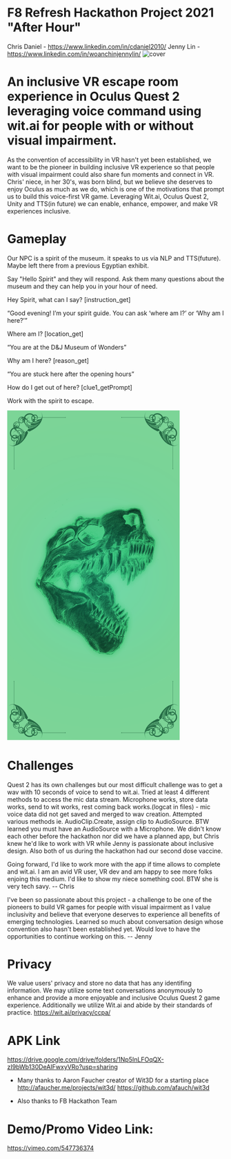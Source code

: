 # F8 Refresh Hackathon Project 2021  "After Hour"
Chris Daniel - https://www.linkedin.com/in/cdaniel2010/
Jenny Lin - https://www.linkedin.com/in/woanchinjennylin/
<img width="1024" alt="cover" src="https://user-images.githubusercontent.com/43097420/117728304-4635e200-b1b7-11eb-8285-64fd68f0533d.png">


# An inclusive VR escape room experience in Oculus Quest 2 leveraging voice command using wit.ai for people with or without visual impairment.

As the convention of accessibility in VR hasn't yet been established, we want to be the pioneer in building inclusive VR experience so that people with visual impairment could also share fun moments and connect in VR. Chris' niece, in her 30's, was born blind, but we believe she deserves to enjoy Oculus as much as we do, which is one of the motivations that prompt us to build this voice-first VR game.
Leveraging Wit.ai, Oculus Quest 2, Unity and TTS(in future) we can enable, enhance, empower, and make VR experiences inclusive. 


# Gameplay
Our NPC is a spirit of the museum. it speaks to us via NLP and TTS(future).
Maybe left there from a previous Egyptian exhibit.

Say "Hello Spirit" and they will respond.
Ask them many questions about the museum and they can help you in your hour of need.

Hey Spirit, what can I say? [instruction_get]

“Good evening! I’m your spirit guide. You can ask ‘where am I?’ or  ‘Why am I here?’”

Where am I? [location_get]

“You are at the D&J Museum of Wonders”

Why am I here? [reason_get]

“You are stuck here after the opening hours”

How do I get out of here? [clue1_getPrompt]


Work with the spirit to escape.

<img width="400" alt="clue" src="https://raw.githubusercontent.com/wc-jennylin/afterHour/main/clue3.png">


# Challenges
Quest 2 has its own challenges but our most difficult challenge was to get a wav with 10 seconds of voice to send to wit.ai. Tried at least 4 different methods to access the mic data stream. Microphone works, store data works, send to wit works, rest coming back works.(logcat in files) - mic voice data did not get saved and merged to wav creation. Attempted various methods ie. AudioClip.Create, assign clip to AudioSource. BTW learned you must have an AudioSource with a Microphone. 
We didn't know each other before the hackathon nor did we have a planned app, but Chris knew he'd like to work with VR while Jenny is passionate about inclusive design.
Also both of us during the hackathon had our second dose vaccine.


Going forward, I'd like to work more with the app if time allows to complete and wit.ai. I am an avid VR user, VR dev and am happy to see more folks enjoing this medium. I'd like to show my niece something cool. BTW she is very tech savy.
-- Chris

I've been so passionate about this project - a challenge to be one of the pioneers to build VR games for people with visual impairment as I value inclusivity and believe that everyone deserves to experience all benefits of emerging technologies. 
Learned so much about conversation design whose convention also hasn't been established yet. Would love to have the opportunities to continue working on this. -- Jenny 

# Privacy
We value users' privacy and store no data that has any identifing information. We may utilize some text conversations anonymously to enhance and provide a more enjoyable and inclusive Oculus Quest 2 game experience.
Additionally we utilize Wit.ai and abide by their standards of practice. https://wit.ai/privacy/ccpa/

# APK Link
https://drive.google.com/drive/folders/1Np5InLFOqQX-zI9bWb130DeAIFwxyVRo?usp=sharing

- Many thanks to Aaron Faucher creator of Wit3D for a starting place http://afaucher.me/projects/wit3d/
https://github.com/afauch/wit3d

- Also thanks to FB Hackathon Team 

# Demo/Promo Video Link:
https://vimeo.com/547736374
